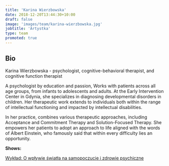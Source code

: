 ```yaml
---
title: 'Karina Wierzbowska'
date: 2018-12-20T13:44:30+10:00
draft: false
image: 'images/team/karina-wierzbowska.jpg'
jobtitle: 'Artystka'
type: team
promoted: true
---
```


## Bio

Karina Wierzbowska - psychologist, cognitive-behavioral therapist, and cognitive function therapist

A psychologist by education and passion, 
Works with patients across all age groups, from infants to adolescents and adults. At the Early Intervention Center in Gdynia, she specializes in diagnosing developmental disorders in children. Her therapeutic work extends to individuals both  within the range of intellectual functioning and impacted by intellectual disabilities.


In her practice, combines various therapeutic approaches, including Acceptance and Commitment Therapy and Solution-Focused Therapy. She empowers her patients to adopt an approach to life aligned with the words of Albert Einstein, who famously said that within every difficulty lies an opportunity.


**Shows:**

[Wykład: O wpływie światła na samopoczucie i zdrowie psychiczne](/pokazy/wyklad-o-wplywie-swiatla)

